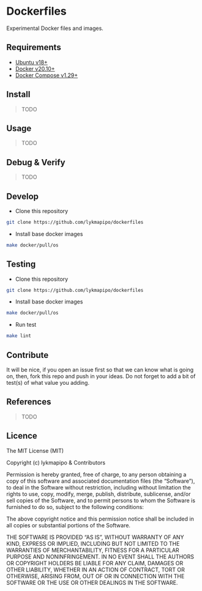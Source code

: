 # Dockerfiles

Experimental Docker files and images.


## Requirements

- [Ubuntu v18+](https://ubuntu.com/)
- [Docker v20.10+](https://docs.docker.com/get-docker/)
- [Docker Compose v1.29+](https://docs.docker.com/compose/install/)


## Install

> TODO


## Usage

> TODO


## Debug & Verify

> TODO


## Develop
- Clone this repository
```sh
git clone https://github.com/lykmapipo/dockerfiles
```

- Install base docker images
```sh
make docker/pull/os
```

## Testing
- Clone this repository
```sh
git clone https://github.com/lykmapipo/dockerfiles
```

- Install base docker images
```sh
make docker/pull/os
```

- Run test
```sh
make lint
```


## Contribute

It will be nice, if you open an issue first so that we can know what is going on, then, fork this repo and push in your ideas. Do not forget to add a bit of test(s) of what value you adding.


## References

> TODO


## Licence

The MIT License (MIT)

Copyright (c) lykmapipo & Contributors

Permission is hereby granted, free of charge, to any person obtaining a copy of this software and associated documentation files (the “Software”), to deal in the Software without restriction, including without limitation the rights to use, copy, modify, merge, publish, distribute, sublicense, and/or sell copies of the Software, and to permit persons to whom the Software is furnished to do so, subject to the following conditions:

The above copyright notice and this permission notice shall be included in all copies or substantial portions of the Software.

THE SOFTWARE IS PROVIDED “AS IS”, WITHOUT WARRANTY OF ANY KIND, EXPRESS OR IMPLIED, INCLUDING BUT NOT LIMITED TO THE WARRANTIES OF MERCHANTABILITY, FITNESS FOR A PARTICULAR PURPOSE AND NONINFRINGEMENT. IN NO EVENT SHALL THE AUTHORS OR COPYRIGHT HOLDERS BE LIABLE FOR ANY CLAIM, DAMAGES OR OTHER LIABILITY, WHETHER IN AN ACTION OF CONTRACT, TORT OR OTHERWISE, ARISING FROM, OUT OF OR IN CONNECTION WITH THE SOFTWARE OR THE USE OR OTHER DEALINGS IN THE SOFTWARE.
